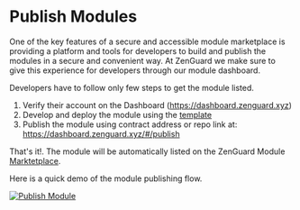 # Publish Modules

One of the key features of a secure and accessible module marketplace is providing a platform and tools for developers to build 
and publish the modules in a secure and convenient way. At ZenGuard we make sure to give this experience for developers through 
our module dashboard. 

Developers have to follow only few steps to get the module listed.

1. Verify their account on the Dashboard (https://dashboard.zenguard.xyz)
2. Develop and deploy the module using the [template](https://github.com/zenguardxyz/module-template)
3. Publish the module using contract address or repo link at: https://dashboard.zenguard.xyz/#/publish

That's it!. The module will be automatically listed on the ZenGuard Module [Marktetplace](https://explore.zenguard.xyz).

Here is a quick demo of the module publishing flow.

[![Publish Module](https://img.youtube.com/vi/CQspDgZsxAU/0.jpg)](https://www.youtube.com/watch?v=CQspDgZsxAU)

